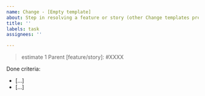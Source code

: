 ```yaml
---
name: Change - [Empty template]
about: Step in resolving a feature or story (other Change templates preferred)
title: ''
labels: task
assignees: ''

---
```

> estimate 1
Parent [feature/story]: #XXXX

Done criteria:
- [...]
- [...]
